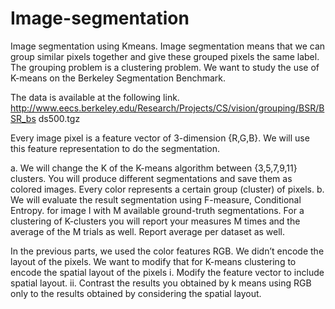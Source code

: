 # Image-segmentation
Image segmentation using Kmeans.
 Image segmentation means that we can group
similar pixels together and give these grouped pixels the same label. The grouping
problem is a clustering problem. We want to study the use of K-means on the Berkeley
Segmentation Benchmark.

The data is available at the following link.
http://www.eecs.berkeley.edu/Research/Projects/CS/vision/grouping/BSR/BSR_bs
ds500.tgz

Every image pixel is a feature vector of 3-dimension {R,G,B}. We will use this feature
representation to do the segmentation.

a. We will change the K of the K-means algorithm between {3,5,7,9,11} clusters.
You will produce different segmentations and save them as colored images. Every
color represents a certain group (cluster) of pixels.
b. We will evaluate the result segmentation using F-measure, Conditional Entropy.
for image I with M available ground-truth segmentations. For a clustering of
K-clusters you will report your measures M times and the average of the M trials
as well. Report average per dataset as well.

In the previous parts, we used the color features RGB. We didn’t encode
the layout of the pixels. We want to modify that for K-means clustering to
encode the spatial layout of the pixels
i. Modify the feature vector to include spatial
layout.
ii. Contrast the results you obtained by k means using RGB only to the results obtained
by considering the spatial layout.
